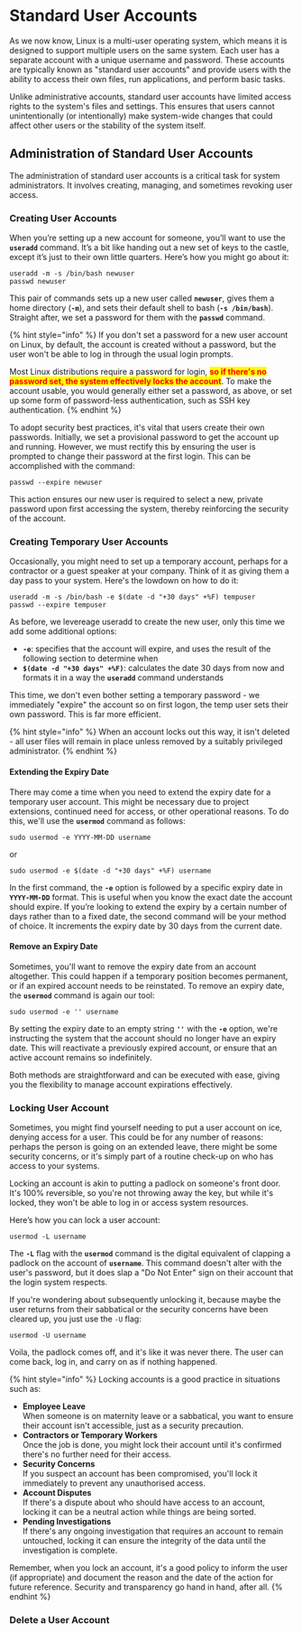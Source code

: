 # Standard User Accounts

As we now know, Linux is a multi-user operating system, which means it is designed to support multiple users on the same system. Each user has a separate account with a unique username and password. These accounts are typically known as "standard user accounts" and provide users with the ability to access their own files, run applications, and perform basic tasks.

Unlike administrative accounts, standard user accounts have limited access rights to the system's files and settings. This ensures that users cannot unintentionally (or intentionally) make system-wide changes that could affect other users or the stability of the system itself.



## Administration of Standard User Accounts

The administration of standard user accounts is a critical task for system administrators. It involves creating, managing, and sometimes revoking user access.



### Creating User Accounts

When you’re setting up a new account for someone, you’ll want to use the **`useradd`** command. It’s a bit like handing out a new set of keys to the castle, except it’s just to their own little quarters. Here’s how you might go about it:

```
useradd -m -s /bin/bash newuser
passwd newuser
```

This pair of commands sets up a new user called **`newuser`**, gives them a home directory (**`-m`**), and sets their default shell to bash (**`-s /bin/bash`**). Straight after, we set a password for them with the **`passwd`** command.

{% hint style="info" %}
If you don't set a password for a new user account on Linux, by default, the account is created without a password, but the user won't be able to log in through the usual login prompts.



Most Linux distributions require a password for login, <mark style="color:red;">**so if there's no password set, the system effectively locks the account**</mark>. To make the account usable, you would generally either set a password, as above, or set up some form of password-less authentication, such as SSH key authentication.
{% endhint %}

To adopt security best practices, it's vital that users create their own passwords. Initially, we set a provisional password to get the account up and running. However, we must rectify this by ensuring the user is prompted to change their password at the first login. This can be accomplished with the command:

```
passwd --expire newuser
```

This action ensures our new user is required to select a new, private password upon first accessing the system, thereby reinforcing the security of the account.



### Creating Temporary User Accounts

Occasionally, you might need to set up a temporary account, perhaps for a contractor or a guest speaker at your company. Think of it as giving them a day pass to your system. Here's the lowdown on how to do it:

```
useradd -m -s /bin/bash -e $(date -d "+30 days" +%F) tempuser
passwd --expire tempuser
```

As before, we levereage useradd to create the new user, only this time we add some additional options:

* **`-e`**: specifies that the account will expire, and uses the result of the following section to determine when
* **`$(date -d "+30 days" +%F)`**: calculates the date 30 days from now and formats it in a way the **`useradd`** command understands

This time,  we don't even bother setting a temporary password - we immediately "expire" the account so on first logon, the temp user sets their own password. This is far more efficient.

{% hint style="info" %}
When an account locks out this way, it isn't deleted - all user files will remain in place unless removed by a suitably privileged administrator.
{% endhint %}

#### Extending the Expiry Date

There may come a time when you need to extend the expiry date for a temporary user account. This might be necessary due to project extensions, continued need for access, or other operational reasons. To do this, we'll use the **`usermod`** command as follows:

```
sudo usermod -e YYYY-MM-DD username
```

or

```
sudo usermod -e $(date -d "+30 days" +%F) username

```

In the first command, the **`-e`** option is followed by a specific expiry date in **`YYYY-MM-DD`** format. This is useful when you know the exact date the account should expire. If you’re looking to extend the expiry by a certain number of days rather than to a fixed date, the second command will be your method of choice. It increments the expiry date by 30 days from the current date.

#### Remove an Expiry Date

Sometimes, you'll want to remove the expiry date from an account altogether. This could happen if a temporary position becomes permanent, or if an expired account needs to be reinstated. To remove an expiry date, the **`usermod`** command is again our tool:

```
sudo usermod -e '' username
```

By setting the expiry date to an empty string **`''`** with the **`-e`** option, we're instructing the system that the account should no longer have an expiry date. This will reactivate a previously expired account, or ensure that an active account remains so indefinitely.

Both methods are straightforward and can be executed with ease, giving you the flexibility to manage account expirations effectively.



### Locking User Account

Sometimes, you might find yourself needing to put a user account on ice, denying access for a user. This could be for any number of reasons: perhaps the person is going on an extended leave, there might be some security concerns, or it's simply part of a routine check-up on who has access to your systems.

Locking an account is akin to putting a padlock on someone's front door. It's 100% reversible, so you're not throwing away the key, but while it's locked, they won't be able to log in or access system resources.

Here’s how you can lock a user account:

```
usermod -L username
```

The **`-L`** flag with the **`usermod`** command is the digital equivalent of clapping a padlock on the account of **`username`**. This command doesn't alter with the user's password, but it does slap a "Do Not Enter" sign on their account that the login system respects.

If you're wondering about subsequently unlocking it, because maybe the user returns from their sabbatical or the security concerns have been cleared up, you just use the `-U` flag:

```
usermod -U username
```

Voila, the padlock comes off, and it's like it was never there. The user can come back, log in, and carry on as if nothing happened.

{% hint style="info" %}
Locking accounts is a good practice in situations such as:

* **Employee Leave**\
  When someone is on maternity leave or a sabbatical, you want to ensure their account isn't accessible, just as a security precaution.
* **Contractors or Temporary Workers**\
  Once the job is done, you might lock their account until it's confirmed there's no further need for their access.
* **Security Concerns**\
  If you suspect an account has been compromised, you'll lock it immediately to prevent any unauthorised access.
* **Account Disputes**\
  If there's a dispute about who should have access to an account, locking it can be a neutral action while things are being sorted.
* **Pending Investigations**\
  If there's any ongoing investigation that requires an account to remain untouched, locking it can ensure the integrity of the data until the investigation is complete.



Remember, when you lock an account, it's a good policy to inform the user (if appropriate) and document the reason and the date of the action for future reference. Security and transparency go hand in hand, after all.
{% endhint %}



### Delete a User Account









